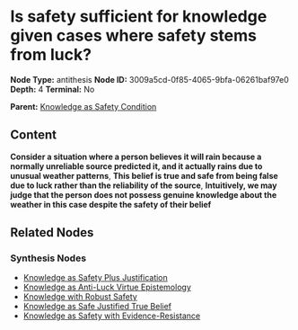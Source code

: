 # Is safety sufficient for knowledge given cases where safety stems from luck?

**Node Type:** antithesis
**Node ID:** 3009a5cd-0f85-4065-9bfa-06261baf97e0
**Depth:** 4
**Terminal:** No

**Parent:** [Knowledge as Safety Condition](knowledge-as-safety-condition-synthesis-e159fa35-2ffc-49b0-afc8-777a37193e77.md)

## Content

**Consider a situation where a person believes it will rain because a normally unreliable source predicted it, and it actually rains due to unusual weather patterns**, **This belief is true and safe from being false due to luck rather than the reliability of the source**, **Intuitively, we may judge that the person does not possess genuine knowledge about the weather in this case despite the safety of their belief**

## Related Nodes

### Synthesis Nodes

- [Knowledge as Safety Plus Justification](knowledge-as-safety-plus-justification-synthesis-0a2dc669-27c6-4646-952f-ab4c0320464e.md)
- [Knowledge as Anti-Luck Virtue Epistemology](knowledge-as-anti-luck-virtue-epistemology-synthesis-8e56171c-c45f-4380-bc49-059146d1ff3c.md)
- [Knowledge with Robust Safety](knowledge-with-robust-safety-synthesis-40cbcb41-b198-4284-be35-fe9c905a2ea0.md)
- [Knowledge as Safe Justified True Belief](knowledge-as-safe-justified-true-belief-synthesis-f3281f77-df3e-40fb-9f92-3ebdfb9c5fb5.md)
- [Knowledge as Safety with Evidence-Resistance](knowledge-as-safety-with-evidence-resistance-synthesis-ff46ca79-1f73-4e0b-8d2b-ae04a3ecb5ed.md)
